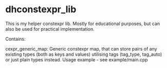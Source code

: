 # dhconstexpr_lib
This is my helper constexpr lib.
Mostly for educational purposes, but can also be used for practical implementation.

Contains:

cexpr_generic_map: 
Generic constexpr map, that can store pairs of any existing types (both as keys and values) utilising tags (tag_type<T>, tag_auto<auto>) 
or just plain types instead.
Usage example - see example/main.cpp

